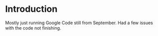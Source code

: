 # Introduction #

Mostly just running Google Code still from September. Had a few issues with the code not finishing.